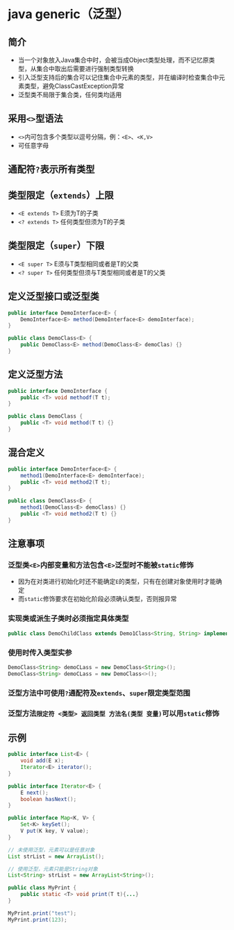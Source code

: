 # java generic（泛型）

## 简介

- 当一个对象放入Java集合中时，会被当成Object类型处理，而不记忆原类型，从集合中取出后需要进行强制类型转换
- 引入泛型支持后的集合可以记住集合中元素的类型，并在编译时检查集合中元素类型，避免ClassCastException异常
- 泛型类不局限于集合类，任何类均适用

## 采用`<>`型语法

- `<>`内可包含多个类型以逗号分隔，例：`<E>`、`<K,V>`
- 可任意字母

## 通配符`?`表示所有类型

## 类型限定（`extends`）上限

- `<E extends T>` E须为T的子类
- `<? extends T>` 任何类型但须为T的子类

## 类型限定（`super`）下限

- `<E super T>` E须与T类型相同或者是T的父类
- `<? super T>` 任何类型但须与T类型相同或者是T的父类

## 定义泛型接口或泛型类

```java
public interface DemoInterface<E> {
    DemoInterface<E> method(DemoInterface<E> demoInterface);
}
```

```java
public class DemoClass<E> {
    public DemoClass<E> method(DemoClass<E> demoClas) {}
}
```

## 定义泛型方法

```java
public interface DemoInterface {
    public <T> void methodf(T t);
}
```

```java
public class DemoClass {
    public <T> void method(T t) {}
}
```

## 混合定义

```java
public interface DemoInterface<E> {
    method1(DemoInterface<E> demoInterface);
    public <T> void method2(T t);
}
```

```java
public class DemoClass<E> {
    method1(DemoClass<E> demoClass) {}
    public <T> void method2(T t) {}
}
```

## 注意事项

### 泛型类`<E>`内部变量和方法包含`<E>`泛型时不能被`static`修饰

- 因为在对类进行初始化时还不能确定`E`的类型，只有在创建对象使用时才能确定
- 而`static`修饰要求在初始化阶段必须确认类型，否则报异常

### 实现类或派生子类时必须指定具体类型

```java
public class DemoChildClass extends Demo1Class<String, String> implements Demo2Class<String> {}
```

### 使用时传入类型实参

```java
DemoClass<String> demoCLass = new DemoClass<String>();
DemoClass<String> demoCLass = new DemoClass<>();
```

### 泛型方法中可使用`?`通配符及`extends`、`super`限定类型范围

### 泛型方法`限定符 <类型> 返回类型 方法名(类型 变量)`可以用`static`修饰

## 示例

```java
public interface List<E> {
    void add(E x);
    Iterator<E> iterator();
}
```

```java
public interface Iterator<E> {
    E next();
    boolean hasNext();
}
```

```java
public interface Map<K, V> {
    Set<K> keySet();
    V put(K key, V value);
}
```

```java
// 未使用泛型，元素可以是任意对象
List strList = new ArrayList();

// 使用泛型，元素只能是String对象
List<String> strList = new ArrayList<String>();
```

```java
public class MyPrint {
    public static <T> void print(T t){...}
}

MyPrint.print("test");
MyPrint.print(123);
```

